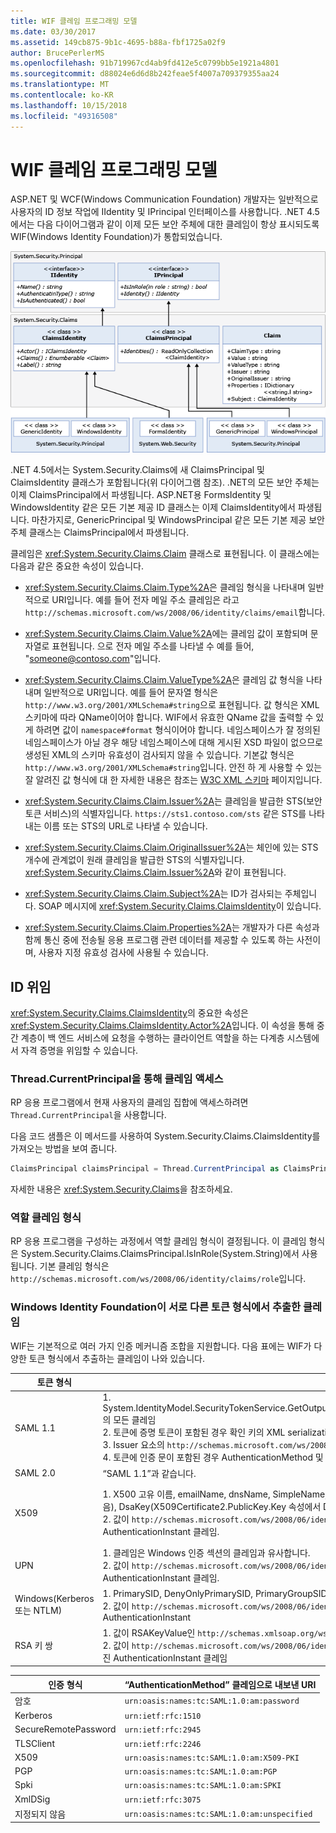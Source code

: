 ```yaml
---
title: WIF 클레임 프로그래밍 모델
ms.date: 03/30/2017
ms.assetid: 149cb875-9b1c-4695-b88a-fbf1725a02f9
author: BrucePerlerMS
ms.openlocfilehash: 91b719967cd4ab9fd412e5c0799bb5e1921a4801
ms.sourcegitcommit: d88024e6d6d8b242feae5f4007a709379355aa24
ms.translationtype: MT
ms.contentlocale: ko-KR
ms.lasthandoff: 10/15/2018
ms.locfileid: "49316508"
---
```

# <a name="wif-claims-programming-model"></a>WIF 클레임 프로그래밍 모델
ASP.NET 및 WCF(Windows Communication Foundation) 개발자는 일반적으로 사용자의 ID 정보 작업에 IIdentity 및 IPrincipal 인터페이스를 사용합니다. .NET 4.5에서는 다음 다이어그램과 같이 이제 모든 보안 주체에 대한 클레임이 항상 표시되도록 WIF(Windows Identity Foundation)가 통합되었습니다.

 ![WIF 클레임 프로그래밍 모델](../../../docs/framework/security/media/wifclaimsprogrammingmodel.png "WIFClaimsProgrammingModel")

 .NET 4.5에서는 System.Security.Claims에 새 ClaimsPrincipal 및 ClaimsIdentity 클래스가 포함됩니다(위 다이어그램 참조). .NET의 모든 보안 주체는 이제 ClaimsPrincipal에서 파생됩니다. ASP.NET용 FormsIdentity 및 WindowsIdentity 같은 모든 기본 제공 ID 클래스는 이제 ClaimsIdentity에서 파생됩니다. 마찬가지로, GenericPrincipal 및 WindowsPrincipal 같은 모든 기본 제공 보안 주체 클래스는 ClaimsPrincipal에서 파생됩니다.

 클레임은 <xref:System.Security.Claims.Claim> 클래스로 표현됩니다. 이 클래스에는 다음과 같은 중요한 속성이 있습니다.

- <xref:System.Security.Claims.Claim.Type%2A>은 클레임 형식을 나타내며 일반적으로 URI입니다. 예를 들어 전자 메일 주소 클레임은 라고 `http://schemas.microsoft.com/ws/2008/06/identity/claims/email`합니다.

- <xref:System.Security.Claims.Claim.Value%2A>에는 클레임 값이 포함되며 문자열로 표현됩니다. 으로 전자 메일 주소를 나타낼 수 예를 들어, "someone@contoso.com"입니다.

- <xref:System.Security.Claims.Claim.ValueType%2A>은 클레임 값 형식을 나타내며 일반적으로 URI입니다. 예를 들어 문자열 형식은 `http://www.w3.org/2001/XMLSchema#string`으로 표현됩니다. 값 형식은 XML 스키마에 따라 QName이어야 합니다. WIF에서 유효한 QName 값을 출력할 수 있게 하려면 값이 `namespace#format` 형식이어야 합니다. 네임스페이스가 잘 정의된 네임스페이스가 아닐 경우 해당 네임스페이스에 대해 게시된 XSD 파일이 없으므로 생성된 XML의 스키마 유효성이 검사되지 않을 수 있습니다. 기본값 형식은 `http://www.w3.org/2001/XMLSchema#string`입니다. 안전 하 게 사용할 수 있는 잘 알려진 값 형식에 대 한 자세한 내용은 참조는 [W3C XML 스키마](https://www.w3.org/2001/XMLSchema) 페이지입니다.

- <xref:System.Security.Claims.Claim.Issuer%2A>는 클레임을 발급한 STS(보안 토큰 서비스)의 식별자입니다. `https://sts1.contoso.com/sts` 같은 STS를 나타내는 이름 또는 STS의 URL로 나타낼 수 있습니다.

- <xref:System.Security.Claims.Claim.OriginalIssuer%2A>는 체인에 있는 STS 개수에 관계없이 원래 클레임을 발급한 STS의 식별자입니다. <xref:System.Security.Claims.Claim.Issuer%2A>와 같이 표현됩니다.

- <xref:System.Security.Claims.Claim.Subject%2A>는 ID가 검사되는 주체입니다. SOAP 메시지에 <xref:System.Security.Claims.ClaimsIdentity>이 있습니다.

- <xref:System.Security.Claims.Claim.Properties%2A>는 개발자가 다른 속성과 함께 통신 중에 전송될 응용 프로그램 관련 데이터를 제공할 수 있도록 하는 사전이며, 사용자 지정 유효성 검사에 사용될 수 있습니다.

## <a name="identity-delegation"></a>ID 위임
<xref:System.Security.Claims.ClaimsIdentity>의 중요한 속성은 <xref:System.Security.Claims.ClaimsIdentity.Actor%2A>입니다. 이 속성을 통해 중간 계층이 백 엔드 서비스에 요청을 수행하는 클라이언트 역할을 하는 다계층 시스템에서 자격 증명을 위임할 수 있습니다.

### <a name="accessing-claims-through-threadcurrentprincipal"></a>Thread.CurrentPrincipal을 통해 클레임 액세스
RP 응용 프로그램에서 현재 사용자의 클레임 집합에 액세스하려면 `Thread.CurrentPrincipal`을 사용합니다.

다음 코드 샘플은 이 메서드를 사용하여 System.Security.Claims.ClaimsIdentity를 가져오는 방법을 보여 줍니다.

```csharp
ClaimsPrincipal claimsPrincipal = Thread.CurrentPrincipal as ClaimsPrincipal;
```

자세한 내용은 <xref:System.Security.Claims>을 참조하세요.

### <a name="role-claim-type"></a>역할 클레임 형식
RP 응용 프로그램을 구성하는 과정에서 역할 클레임 형식이 결정됩니다. 이 클레임 형식은 System.Security.Claims.ClaimsPrincipal.IsInRole(System.String)에서 사용됩니다. 기본 클레임 형식은 `http://schemas.microsoft.com/ws/2008/06/identity/claims/role`입니다.

### <a name="claims-extracted-by-windows-identity-foundation-from-different-token-types"></a>Windows Identity Foundation이 서로 다른 토큰 형식에서 추출한 클레임
WIF는 기본적으로 여러 가지 인증 메커니즘 조합을 지원합니다. 다음 표에는 WIF가 다양한 토큰 형식에서 추출하는 클레임이 나와 있습니다.

|토큰 형식|클레임 생성|Windows 액세스 토큰에 매핑|
|-|-|-|
|SAML 1.1|1.  System.IdentityModel.SecurityTokenService.GetOutputClaimsIdentity(System.Security.Claims.ClaimsPrincipal,System.IdentityModel.Protocols.WSTrust.RequestSecurityToken,System.IdentityModel.Scope)의 모든 클레임<br />2.  토큰에 증명 토큰이 포함된 경우 확인 키의 XML serialization을 포함하는 `http://schemas.microsoft.com/ws/2008/06/identity/claims/confirmationkey` 클레임<br />3.  Issuer 요소의 `http://schemas.microsoft.com/ws/2008/06/identity/claims/samlissuername` 클레임<br />4.  토큰에 인증 문이 포함된 경우 AuthenticationMethod 및 AuthenticationInstant 클레임|“SAML 1.1”에 나열된 클레임뿐 아니라 `http://schemas.xmlsoap.org/ws/2005/05/identity/claims/name` 형식의 클레임을 제외한 Windows 인증 관련 클레임이 추가되고 ID는 WindowsClaimsIdentity로 표현됩니다.|
|SAML 2.0|“SAML 1.1”과 같습니다.|“Windows 계정에 매핑된 SAML 1.1”과 같습니다.|
|X509|1.  X500 고유 이름, emailName, dnsName, SimpleName, UpnName, UrlName, 지문, RsaKey(X509Certificate2.PublicKey.Key 속성에서 RSACryptoServiceProvider.ExportParameters 메서드를 사용하여 추출할 수 있음), DsaKey(X509Certificate2.PublicKey.Key 속성에서 DSACryptoServiceProvider.ExportParameters 메서드를 사용하여 추출할 수 있음), X509 인증서의 SerialNumber 속성을 사용하는 클레임<br />2.  값이 `http://schemas.microsoft.com/ws/2008/06/identity/authenticationmethod/x509`인 AuthenticationMethod 클레임 XmlSchema DateTime 형식으로 인증서의 유효성을 검사한 시간 값을 가진 AuthenticationInstant 클레임.|1.  Windows 계정 정규화된 도메인 이름을 `http://schemas.xmlsoap.org/ws/2005/05/identity/claims/name` 클레임 값으로 사용합니다. .<br />2.  Windows에 매핑되지 않은 X509 인증서의 클레임 및 인증서를 Windows에 매핑하여 얻은 Windows 계정의 클레임.|
|UPN|1.  클레임은 Windows 인증 섹션의 클레임과 유사합니다.<br />2.  값이 `http://schemas.microsoft.com/ws/2008/06/identity/authenticationmethod/password`인 AuthenticationMethod 클레임 XmlSchema DateTime 형식으로 암호의 유효성을 검사한 시간 값을 가진 AuthenticationInstant 클레임.||
|Windows(Kerberos 또는 NTLM)|1.  PrimarySID, DenyOnlyPrimarySID, PrimaryGroupSID, DenyOnlyPrimaryGroupSID, GroupSID, DenyOnlySID, Name 등 액세스 토큰에서 생성된 클레임<br />2.  값이 `http://schemas.microsoft.com/ws/2008/06/identity/authenticationmethod/windows`인 AuthenticationMethod XMLSchema DateTime 형식으로 Windows 액세스 토큰이 생성된 시간 값을 가진 AuthenticationInstant||
|RSA 키 쌍|1.  값이 RSAKeyValue인 `http://schemas.xmlsoap.org/ws/2005/05/identity/claims/rsa` 클레임<br />2.  값이 `http://schemas.microsoft.com/ws/2008/06/identity/authenticationmethod/signature`인 AuthenticationMethod 클레임 XMLSchema DateTime 형식으로 RSA 키가 인증된(즉, 시그니처가 확인된) 시간 값을 가진 AuthenticationInstant 클레임||

|인증 형식|“AuthenticationMethod” 클레임으로 내보낸 URI|
|-|-|
|암호|`urn:oasis:names:tc:SAML:1.0:am:password`|
|Kerberos|`urn:ietf:rfc:1510`|
|SecureRemotePassword|`urn:ietf:rfc:2945`|
|TLSClient|`urn:ietf:rfc:2246`|
|X509|`urn:oasis:names:tc:SAML:1.0:am:X509-PKI`|
|PGP|`urn:oasis:names:tc:SAML:1.0:am:PGP`|
|Spki|`urn:oasis:names:tc:SAML:1.0:am:SPKI`|
|XmlDSig|`urn:ietf:rfc:3075`|
|지정되지 않음|`urn:oasis:names:tc:SAML:1.0:am:unspecified`|